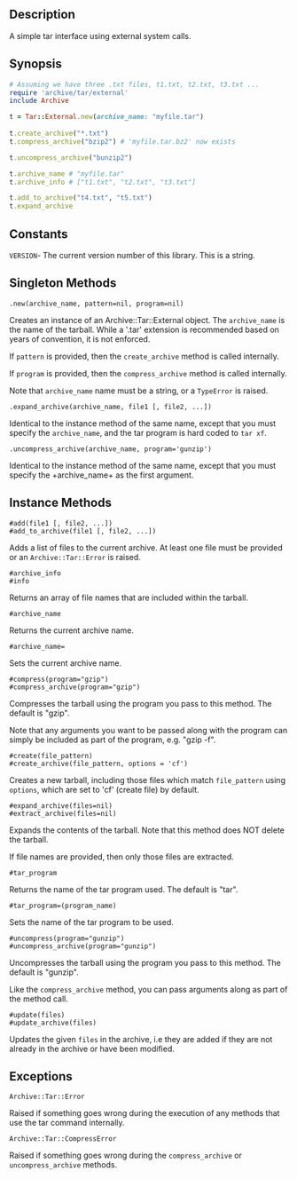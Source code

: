 ## Description
A simple tar interface using external system calls.

## Synopsis
```ruby
# Assuming we have three .txt files, t1.txt, t2.txt, t3.txt ...
require 'archive/tar/external'
include Archive

t = Tar::External.new(archive_name: "myfile.tar")
 
t.create_archive("*.txt")
t.compress_archive("bzip2") # 'myfile.tar.bz2' now exists

t.uncompress_archive("bunzip2")

t.archive_name # "myfile.tar"
t.archive_info # ["t1.txt", "t2.txt", "t3.txt"]

t.add_to_archive("t4.txt", "t5.txt")
t.expand_archive
```

## Constants
`VERSION`- The current version number of this library. This is a string.

## Singleton Methods
`.new(archive_name, pattern=nil, program=nil)`

Creates an instance of an Archive::Tar::External object. The `archive_name` is
the name of the tarball. While a '.tar' extension is recommended based on
years of convention, it is not enforced.
   
If `pattern` is provided, then the `create_archive` method is called internally.
   
If `program` is provided, then the `compress_archive` method is called internally.

Note that `archive_name` name must be a string, or a `TypeError` is raised.

`.expand_archive(archive_name, file1 [, file2, ...])`

Identical to the instance method of the same name, except that you must
specify the `archive_name`, and the tar program is hard coded to `tar xf`.

`.uncompress_archive(archive_name, program='gunzip')`

Identical to the instance method of the same name, except that you must
specify the +archive_name+ as the first argument.

## Instance Methods
```
#add(file1 [, file2, ...])
#add_to_archive(file1 [, file2, ...])
```

Adds a list of files to the current archive. At least one file must be
provided or an `Archive::Tar::Error` is raised.

```
#archive_info
#info
```

Returns an array of file names that are included within the tarball.

`#archive_name`

Returns the current archive name.

`#archive_name=`

Sets the current archive name.

```
#compress(program="gzip")
#compress_archive(program="gzip")
```

Compresses the tarball using the program you pass to this method. The default is "gzip".

Note that any arguments you want to be passed along with the program can simply
be included as part of the program, e.g. "gzip -f".

```
#create(file_pattern)
#create_archive(file_pattern, options = 'cf')
```

Creates a new tarball, including those files which match `file_pattern`
using `options`, which are set to 'cf' (create file) by default.

```
#expand_archive(files=nil)
#extract_archive(files=nil)
```

Expands the contents of the tarball. Note that this method does NOT delete the tarball.

If file names are provided, then only those files are extracted.

`#tar_program`

Returns the name of the tar program used. The default is "tar".

`#tar_program=(program_name)`

Sets the name of the tar program to be used.

```
#uncompress(program="gunzip")
#uncompress_archive(program="gunzip")
```

Uncompresses the tarball using the program you pass to this method. The default is "gunzip".

Like the `compress_archive` method, you can pass arguments along as part of the method call.

```
#update(files)
#update_archive(files)
```

Updates the given `files` in the archive, i.e they are added if they
are not already in the archive or have been modified.

## Exceptions
`Archive::Tar::Error`

Raised if something goes wrong during the execution of any methods that
use the tar command internally.

`Archive::Tar::CompressError`

Raised if something goes wrong during the `compress_archive` or `uncompress_archive` methods.
